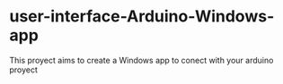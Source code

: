 # user-interface-Arduino-Windows-app
This proyect aims to create a Windows app to conect with your arduino proyect
